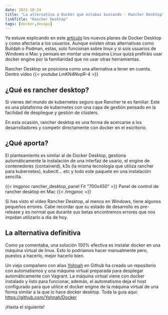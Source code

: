 ```yaml
---
date: 2021-10-24
title: "La alternativa a Docker que estabas buscando - Rancher Desktop"
linkTitle: "Rancher Desktop"
tags: [docker,devops]
---
```



Ya estuve explicando en este [artículo](/blog/2021/09/12/docker-desktop-de-pago) los nuevos planes de Docker Desktop y como afectaría a los usuarios. 
Aunque existen otras alternativas como Buildah o Podman, estas, solo funcionan sobre linux y si sois usuarios de 
Windows o Mac y pensais en montar una máquina Linux quizá prefiráis usar docker engine por la familiaridad que no usar otras herramientas.

Rancher Desktop se posiciona como una alternativa a tener en cuenta. Dentro vídeo <i class='fa fa-film'></i>
{{< youtube LmKN4NvpR-4 >}}

## ¿Qué es rancher desktop?
Si vienes del mundo de kubernetes seguro que Rancher te es familiar. Este es una plataforma de kubernetes con una capa de gestión 
pensado en la facilidad de despliegue y gestión de clústers.

En esta ocasión, rancher desktop es una forma de acercarse a los desarrolladores y competir directamente con docker en el escritorio.

## ¿Qué aporta?
El planteamiento es similar al de Docker Desktop, gestiona automáticamente la instalación de una interfaz de usario, el engine de contenedores (containerd), k3s (la misma tecnología que utiliza rancher para kubernetes), kubectl... etc y todo este paquete en una instalación sencilla.

{{< imgproc rancher_desktop_panel Fit "700x450" >}}
Panel de control de rancher desktop en Mac
{{< /imgproc >}}

Si has visto el vídeo Rancher Desktop, al menos en Windows, tiene algunos pequeños errores. Cabe recordar que su estado de desarrollo es pre-release y es normal que durante sus betas encontremos 
errores que nos impidan utilizarlo a día de hoy.

## La alternativa definitiva
Como ya comentaba, una solución 100% efectiva es instalar docker en una máquina virtual de linux. Esto lo podríamos hacer manualmente pero, puestos a hacerlo, mejor hacerlo bien.

Un viejo compañero con alias [Yohnah](https://github.com/Yohnah) en Github ha creado un repositorio con automatismos y una máquina virtual preparada para desplegar automáticamente con Vagrant.
La máquina virtual viene con docker instalado y listo para funcionar, además, el automatismo deja el host configurado para que utilice el docker engine de la máquina virtual de una forma similar a la que lo hace docker desktop. Toda la guía aquí:
https://github.com/Yohnah/Docker

¡Hasta el siguiente!
